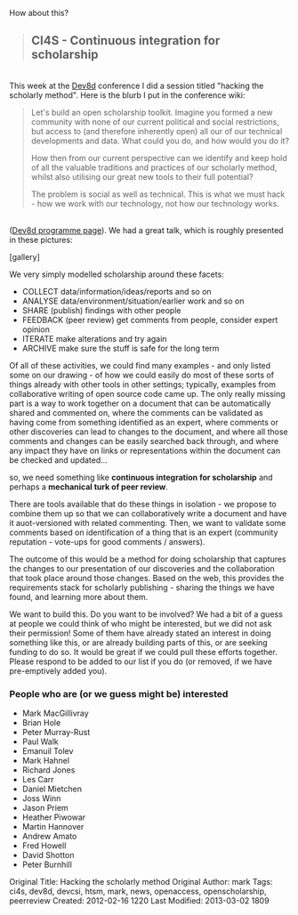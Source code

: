 How about this?

<blockquote>
<h2>CI4S - Continuous integration for scholarship</h2>
</blockquote>

<p><br />This week at the <a href="http://dev8d.org">Dev8d</a> conference I did a session titled "hacking the scholarly method". Here is the blurb I put in the conference wiki:</p>

<blockquote>
<p>Let's build an open scholarship toolkit. Imagine you formed a new community with none of our current political and social restrictions, but access to (and therefore inherently open) all our of our technical developments and data. What could you do, and how would you do it?</p>

<p>How then from our current perspective can we identify and keep hold of all the valuable traditions and practices of our scholarly method, whilst also utilising our great new tools to their full potential?</p>

<p>The problem is social as well as technical. This is what we must hack - how we work with our technology, not how our technology works.</p>
</blockquote>

<p><br />(<a href="http://data.dev8d.org/2012/programme/?event=CS07">Dev8d programme page</a>). We had a great talk, which is roughly presented in these pictures:</p>

[gallery]

We very simply modelled scholarship around these facets:

* COLLECT data/information/ideas/reports and so on
* ANALYSE data/environment/situation/earlier work and so on
* SHARE (publish) findings with other people
* FEEDBACK (peer review) get comments from people, consider expert opinion
* ITERATE make alterations and try again
* ARCHIVE make sure the stuff is safe for the long term

Of all of these activities, we could find many examples - and only listed some on our drawing - of how we could easily do most of these sorts of things already with other tools in other settings; typically, examples from collaborative writing of open source code came up. The only really missing part is a way to work together on a document that can be automatically shared and commented on, where the comments can be validated as having come from something identified as an expert, where comments or other discoveries can lead to changes to the document, and where all those comments and changes can be easily searched back through, and where any impact they have on links or representations within the document can be checked and updated...

so, we need something like <strong>continuous integration for scholarship</strong> and perhaps a <strong>mechanical turk of peer review</strong>.

There are tools available that do these things in isolation - we propose to combine them up so that we can collaboratively write a document and have it auot-versioned with related commenting. Then, we want to validate some comments based on identification of a thing that is an expert (community reputation - vote-ups for good comments / answers).

The outcome of this would be a method for doing scholarship that captures the changes to our presentation of our discoveries and the collaboration that took place around those changes. Based on the web, this provides the requirements stack for scholarly publishing - sharing the things we have found, and learning more about them.

We want to build this. Do you want to be involved? We had a bit of a guess at people we could think of who might be interested, but we did not ask their permission! Some of them have already stated an interest in doing something like this, or are already building parts of this, or are seeking funding to do so. It would be great if we could pull these efforts together. Please respond to be added to our list if you do (or removed, if we have pre-emptively added you).

### People who are (or we guess might be) interested

* Mark MacGillivray
* Brian Hole
* Peter Murray-Rust
* Paul Walk
* Emanuil Tolev
* Mark Hahnel
* Richard Jones
* Les Carr
* Daniel Mietchen
* Joss Winn
* Jason Priem
* Heather Piwowar
* Martin Hannover
* Andrew Amato
* Fred Howell
* David Shotton
* Peter Burnhill



Original Title: Hacking the scholarly method
Original Author: mark
Tags: ci4s, dev8d, devcsi, htsm, mark, news, openaccess, openscholarship, peerreview
Created: 2012-02-16 1220
Last Modified: 2013-03-02 1809
